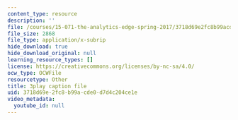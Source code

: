 ```yaml
---
content_type: resource
description: ''
file: /courses/15-071-the-analytics-edge-spring-2017/3718d69e2fc8b99acde0d7d4c204ce1e_D2FQ-JnltPw.srt
file_size: 2868
file_type: application/x-subrip
hide_download: true
hide_download_original: null
learning_resource_types: []
license: https://creativecommons.org/licenses/by-nc-sa/4.0/
ocw_type: OCWFile
resourcetype: Other
title: 3play caption file
uid: 3718d69e-2fc8-b99a-cde0-d7d4c204ce1e
video_metadata:
  youtube_id: null
---
```

